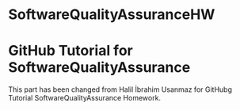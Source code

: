 # SoftwareQualityAssuranceHW
# GitHub Tutorial for SoftwareQualityAssurance
This part has been changed from Halil İbrahim Usanmaz for GitHubg Tutorial SoftwareQualityAssurance Homework.

